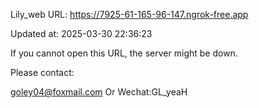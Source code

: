 Lily_web URL: https://7925-61-165-96-147.ngrok-free.app

Updated at: 2025-03-30 22:36:23

If you cannot open this URL, the server might be down.

Please contact: 

goley04@foxmail.com Or Wechat:GL_yeaH